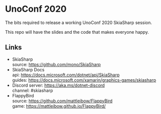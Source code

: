 # UnoConf 2020

The bits required to release a working UnoConf 2020 SkiaSharp session.

This repo will have the slides and the code that makes everyone happy.

## Links

 - SkiaSharp  
   source: https://github.com/mono/SkiaSharp  
 - SkiaSharp Docs  
   api: https://docs.microsoft.com/dotnet/api/SkiaSharp  
   guides: https://docs.microsoft.com/xamarin/graphics-games/skiasharp  
 - Discord
   server: https://aka.ms/dotnet-discord  
   channel: #skiasharp
 - FlappyBird  
   source: https://github.com/mattleibow/FlappyBird  
   game: https://mattleibow.github.io/FlappyBird/
